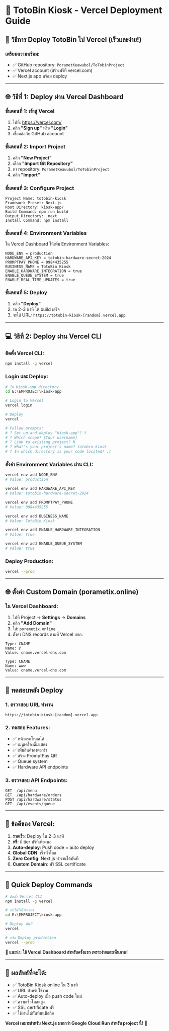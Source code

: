 # 🚀 TotoBin Kiosk - Vercel Deployment Guide

## 🎯 วิธีการ Deploy TotoBin ไป Vercel (เร็วและง่าย!)

### เตรียมความพร้อม:
- ✅ GitHub repository: `PorametKeawubol/ToTobinProject`
- ✅ Vercel account (สร้างฟรีที่ vercel.com)
- ✅ Next.js app พร้อม deploy

---

## 🌐 วิธีที่ 1: Deploy ผ่าน Vercel Dashboard

### ขั้นตอนที่ 1: เข้าสู่ Vercel
1. ไปที่: https://vercel.com/
2. คลิก **"Sign up"** หรือ **"Login"**
3. เชื่อมต่อกับ GitHub account

### ขั้นตอนที่ 2: Import Project
1. คลิก **"New Project"**
2. เลือก **"Import Git Repository"**
3. หา repository: `PorametKeawubol/ToTobinProject`
4. คลิก **"Import"**

### ขั้นตอนที่ 3: Configure Project
```
Project Name: totobin-kiosk
Framework Preset: Next.js
Root Directory: kiosk-app/
Build Command: npm run build
Output Directory: .next
Install Command: npm install
```

### ขั้นตอนที่ 4: Environment Variables
ใน Vercel Dashboard ให้เพิ่ม Environment Variables:

```
NODE_ENV = production
HARDWARE_API_KEY = totobin-hardware-secret-2024
PROMPTPAY_PHONE = 0984435255
BUSINESS_NAME = TotoBin Kiosk
ENABLE_HARDWARE_INTEGRATION = true
ENABLE_QUEUE_SYSTEM = true
ENABLE_REAL_TIME_UPDATES = true
```

### ขั้นตอนที่ 5: Deploy
1. คลิก **"Deploy"**
2. รอ 2-3 นาที ให้ build เสร็จ
3. จะได้ URL: `https://totobin-kiosk-[random].vercel.app`

---

## 💻 วิธีที่ 2: Deploy ผ่าน Vercel CLI

### ติดตั้ง Vercel CLI:
```bash
npm install -g vercel
```

### Login และ Deploy:
```bash
# ใน kiosk-app directory
cd E:\EMPROJECT\kiosk-app

# Login to Vercel
vercel login

# Deploy
vercel

# Follow prompts:
# ? Set up and deploy "kiosk-app"? Y
# ? Which scope? [Your username]
# ? Link to existing project? N
# ? What's your project's name? totobin-kiosk
# ? In which directory is your code located? ./
```

### ตั้งค่า Environment Variables ผ่าน CLI:
```bash
vercel env add NODE_ENV
# Value: production

vercel env add HARDWARE_API_KEY
# Value: totobin-hardware-secret-2024

vercel env add PROMPTPAY_PHONE
# Value: 0984435255

vercel env add BUSINESS_NAME
# Value: TotoBin Kiosk

vercel env add ENABLE_HARDWARE_INTEGRATION
# Value: true

vercel env add ENABLE_QUEUE_SYSTEM
# Value: true
```

### Deploy Production:
```bash
vercel --prod
```

---

## 🌐 ตั้งค่า Custom Domain (porametix.online)

### ใน Vercel Dashboard:
1. ไปที่ Project → **Settings** → **Domains**
2. คลิก **"Add Domain"**
3. ใส่: `porametix.online`
4. ตั้งค่า DNS records ตามที่ Vercel บอก:

```
Type: CNAME
Name: @
Value: cname.vercel-dns.com

Type: CNAME  
Name: www
Value: cname.vercel-dns.com
```

---

## 🔧 ทดสอบหลัง Deploy

### 1. ตรวจสอบ URL ทำงาน
```
https://totobin-kiosk-[random].vercel.app
```

### 2. ทดสอบ Features:
- ✅ หน้าแรกโหลดได้
- ✅ เมนูเครื่องดื่มแสดง
- ✅ เพิ่มสินค้าลงตะกร้า
- ✅ สร้าง PromptPay QR
- ✅ Queue system
- ✅ Hardware API endpoints

### 3. ตรวจสอบ API Endpoints:
```
GET  /api/menu
GET  /api/hardware/orders
POST /api/hardware/status
GET  /api/events/queue
```

---

## 🎉 ข้อดีของ Vercel:

1. **รวดเร็ว**: Deploy ใน 2-3 นาที
2. **ฟรี**: มี tier ฟรีที่เพียงพอ
3. **Auto-deploy**: Push code = auto deploy
4. **Global CDN**: เร็วทั่วโลก
5. **Zero Config**: Next.js ทำงานได้ทันที
6. **Custom Domain**: ฟรี SSL certificate

---

## 🚀 Quick Deploy Commands

```bash
# ติดตั้ง Vercel CLI
npm install -g vercel

# เข้าไปในโฟลเดอร์
cd E:\EMPROJECT\kiosk-app

# Deploy ทันที
vercel

# หรือ Deploy production
vercel --prod
```

**🎯 แนะนำ: ใช้ Vercel Dashboard สำหรับครั้งแรก เพราะง่ายและเห็นภาพ!**

---

## 📱 ผลลัพธ์ที่จะได้:

- ✅ TotoBin Kiosk online ใน 3 นาที
- ✅ URL สำหรับใช้งาน
- ✅ Auto-deploy เมื่อ push code ใหม่
- ✅ ความเร็วโหลดสูง
- ✅ SSL certificate ฟรี
- ✅ ใช้งานได้ทันทีบนมือถือ

**Vercel เหมาะสำหรับ Next.js มากกว่า Google Cloud Run สำหรับ project นี้!** 🚀